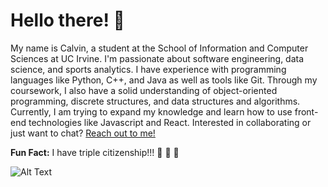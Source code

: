 # Hello there! 👋

My name is Calvin, a student at the School of Information and Computer Sciences at UC Irvine. I'm passionate about software engineering, data science, and sports analytics. I have experience 
with programming languages like Python, C++, and Java as well as tools like Git. Through my coursework, I also have a solid understanding of object-oriented programming, discrete structures,
and data structures and algorithms. Currently, I am trying to expand my knowledge and learn how to use front-end technologies like Javascript and React. Interested in collaborating or just want to chat? [Reach out to me!](calvinnwu@gmail.com)

**Fun Fact:** I have triple citizenship!!! 🦅 🍁 🧨 




![Alt Text]((https://media.giphy.com/media/mhXT9e4kDNndY1PjOE/giphy.gif)https://media.giphy.com/media/mhXT9e4kDNndY1PjOE/giphy.gif)
